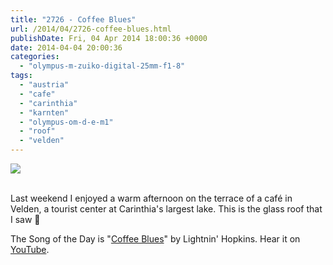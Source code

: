 ```yaml
---
title: "2726 - Coffee Blues"
url: /2014/04/2726-coffee-blues.html
publishDate: Fri, 04 Apr 2014 18:00:36 +0000
date: 2014-04-04 20:00:36
categories: 
  - "olympus-m-zuiko-digital-25mm-f1-8"
tags: 
  - "austria"
  - "cafe"
  - "carinthia"
  - "karnten"
  - "olympus-om-d-e-m1"
  - "roof"
  - "velden"
---
```

<div class="container">
<div class="center"><a target="_blank" href="https://d25zfm9zpd7gm5.cloudfront.net/1200x1200/2014/20140329_153857_lr.jpg"><img src="https://d25zfm9zpd7gm5.cloudfront.net/0600x0600/2014/20140329_153857_lr.jpg" /></a></div>
</div>
<br />

Last weekend I enjoyed a warm afternoon on the terrace of a café in Velden, a tourist center at Carinthia's largest lake. This is the glass roof that I saw 🙂

The Song of the Day is "<a href="http://www.lyricsmode.com/lyrics/l/lightnin_hopkins/coffee_blues.html" target="_blank">Coffee Blues</a>" by Lightnin' Hopkins. Hear it on <a href="https://www.youtube.com/watch?v=yjMFRueSBPQ" target="_blank">YouTube</a>.
